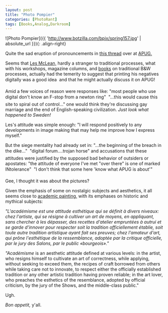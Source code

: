 ```yaml
---
layout: post
title: "Photo Pompier"
categories: [PhotoRant]
tags: [Books,Analog,Darkroom]
---
```



![Photo Pompier]({{ 'http://www.botzilla.com/bpix/spring157.jpg' | absolute_url }}){: .align-right}


Quite the sad eruption of pronouncements in <a href="http://www.apug.org/site/main/viewtopic.php?t=3270&postdays=0&postorder=asc&start=0">this thread</a> over at <a href="http://www.apug.org/">APUG.</a>

Seems that <a href="http://www.duckspool.com/tutors/Les%20McLean/les_mclean.htm" rel="colleague">Les McLean,</a> hardly a stranger to traditional processes, what with his workshops, magazine columns, and <a href="http://www.rhdesigns.co.uk/cbwp.html">books</a> on traditional B&amp;W processes, actually had the temerity to suggest that printing his negatives digitally was a good idea &#151; and that he might actually discuss it on APUG!

Amid a few voices of reason were responses like: "most people who use digital don't know an F-stop from a newton ring" &#151; "...this would cause  this site to spiral out  of control..." one would think they're discussing gay marriage and the end of English-speaking civilization. <i>Just look what happened to Sweden!</i>

Les's attitude was simple enough: "I will respond positively to any developments in image making that may help me improve how I express myself."

But the siege mentality had already set in: "...the beginning of the breach in the dike..." &#151; "digital forum....trojan horse" and accusations that these attitudes were justified by the supposed bad behavior of outsiders or apostates: "the attitude of everyone I've met "over there" is one of marked INtolerance" &#151; "I don't think that some here 'know what APUG is about'"

Gee, I thought it was about the pictures?

<!--more-->
Given the emphasis of some on nostalgic subjects and aesthetics, it all seems close to <a href="http://en.wikipedia.org/wiki/Academic_art">academic painting,</a> with its emphases on historic and mythical subjects:

<i>"L'acad&eacute;misme est une attitude esth&eacute;tique qui se d&eacute;finit &agrave; divers niveaux: chez l'artiste, qui se r&eacute;signe &agrave; cultiver un art de moyens, en appliquant, sans chercher &agrave; les d&eacute;passer, des recettes d'atelier emprunt&eacute;es &agrave; autrui et se garde d'innover pour respecter soit la tradition officiellement &eacute;tablie, soit toute autre tradition artistique ayant fait ses preuves; chez l'amateur d'art, qui pr&ocirc;ne l'esth&eacute;tique de la ressemblance, adopt&eacute;e par la critique officielle, par le jury des Salons, par le public &laquo;bourgeois&raquo;."</i>

<i>"Acad&eacute;misme</i> is an aesthetic attitude defined at various levels:  in the artist, who resigns himself to cultivate an art of correctness, while applying, without seeking to exceed them, the recipes of craft borrowed from others while taking care not to innovate, to respect either the officially established tradition or any other artistic tradition having proven reliable;  in the art lover, who preaches the esthetics of the resemblance, adopted by official criticism, by the jury of the Shows, and the middle-class public."</i>

Ugh.

<i>Bon appetit,</i> y'all.
